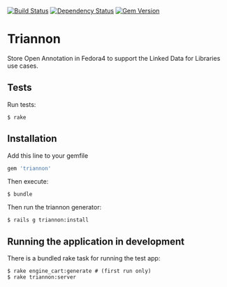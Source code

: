 [![Build Status](https://travis-ci.org/sul-dlss/triannon.svg?branch=master)](https://travis-ci.org/sul-dlss/triannon) [![Dependency Status](https://gemnasium.com/sul-dlss/triannon.svg)](https://gemnasium.com/sul-dlss/triannon) [![Gem Version](https://badge.fury.io/rb/triannon.svg)](http://badge.fury.io/rb/triannon)

# Triannon

Store Open Annotation in Fedora4 to support the Linked Data for Libraries use cases.

## Tests

Run tests:

```console
$ rake
```

## Installation

Add this line to your gemfile

```ruby
gem 'triannon'
```

Then execute:

```console
$ bundle
```

Then run the triannon generator:

```console
$ rails g triannon:install
```

## Running the application in development

There is a bundled rake task for running the test app:

```console
$ rake engine_cart:generate # (first run only)
$ rake triannon:server
```
